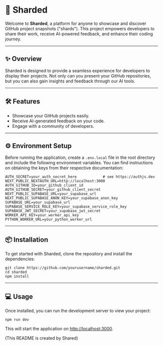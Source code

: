 # 🚀 Sharded

Welcome to **Sharded**, a platform for anyone to showcase and discover GitHub project snapshots ("shards"). This project empowers developers to share their work, receive AI-powered feedback, and enhance their coding journey.

---

## ✨ Overview

Sharded is designed to provide a seamless experience for developers to display their projects. Not only can you present your GitHub repositories, but you can also gain insights and feedback through our AI tools.

---

## 🛠️ Features

* Showcase your GitHub projects easily.
* Receive AI-generated feedback on your code.
* Engage with a community of developers.

---

## ⚙️ Environment Setup

Before running the application, create a `.env.local` file in the root directory and include the following environment variables. You can find instructions on obtaining the keys from their respective documentation:

```
AUTH_SECRET=your_auth_secret_here            # see https://authjs.dev
NEXT_PUBLIC_NEXTAUTH_URL=http://localhost:3000
AUTH_GITHUB_ID=your_github_client_id
AUTH_GITHUB_SECRET=your_github_client_secret
NEXT_PUBLIC_SUPABASE_URL=your_supabase_url
NEXT_PUBLIC_SUPABASE_ANON_KEY=your_supabase_anon_key
SUPABASE_URL=your_supabase_url
SUPABASE_SERVICE_ROLE_KEY=your_supabase_service_role_key
SUPABASE_JWT_SECRET=your_supabase_jwt_secret
WORKER_API_KEY=your_worker_api_key
PYTHON_WORKER_URL=your_python_worker_url
```

---

## 📦 Installation

To get started with Sharded, clone the repository and install the dependencies:

```
git clone https://github.com/yourusername/sharded.git
cd sharded
npm install
```

---

## 💻 Usage

Once installed, you can run the development server to view your project:

```
npm run dev
```
This will start the application on [http://localhost:3000](http://localhost:3000).

(This README is created by Shared)
